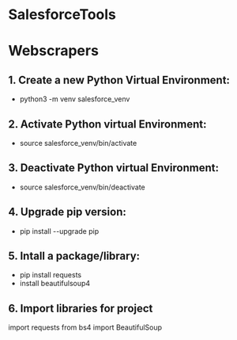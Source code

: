 # SalesforceTools

# Webscrapers

## 1. Create a new Python Virtual Environment:
- python3 -m venv salesforce_venv

## 2. Activate Python virtual Environment:
- source salesforce_venv/bin/activate

## 3. Deactivate Python virtual Environment:
- source salesforce_venv/bin/deactivate

## 4. Upgrade pip version:
- pip install --upgrade pip

## 5. Intall a package/library:
- pip install requests
- install beautifulsoup4

## 6. Import libraries for project
import requests
from bs4 import BeautifulSoup
